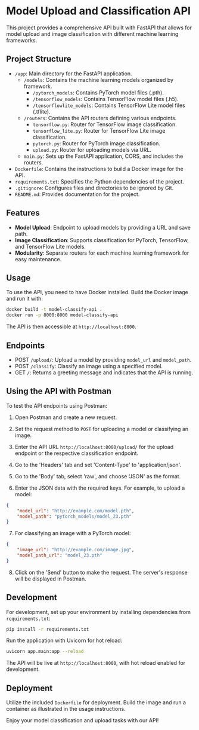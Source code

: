 
# Model Upload and Classification API

This project provides a comprehensive API built with FastAPI that allows for model upload and image classification with different machine learning frameworks.

## Project Structure

- `/app`: Main directory for the FastAPI application.
  - `/models`: Contains the machine learning models organized by framework.
    - `/pytorch_models`: Contains PyTorch model files (.pth).
    - `/tensorflow_models`: Contains TensorFlow model files (.h5).
    - `/tensorflowlite_models`: Contains TensorFlow Lite model files (.tflite).
  - `/routers`: Contains the API routers defining various endpoints.
    - `tensorflow.py`: Router for TensorFlow image classification.
    - `tensorflow_lite.py`: Router for TensorFlow Lite image classification.
    - `pytorch.py`: Router for PyTorch image classification.
    - `upload.py`: Router for uploading models via URL.
  - `main.py`: Sets up the FastAPI application, CORS, and includes the routers.
- `Dockerfile`: Contains the instructions to build a Docker image for the API.
- `requirements.txt`: Specifies the Python dependencies of the project.
- `.gitignore`: Configures files and directories to be ignored by Git.
- `README.md`: Provides documentation for the project.

## Features

- **Model Upload**: Endpoint to upload models by providing a URL and save path.
- **Image Classification**: Supports classification for PyTorch, TensorFlow, and TensorFlow Lite models.
- **Modularity**: Separate routers for each machine learning framework for easy maintenance.

## Usage

To use the API, you need to have Docker installed. Build the Docker image and run it with:

```bash
docker build -t model-classify-api .
docker run -p 8000:8000 model-classify-api
```

The API is then accessible at `http://localhost:8000`.

## Endpoints

- POST `/upload/`: Upload a model by providing `model_url` and `model_path`.
- POST `/classify`: Classify an image using a specified model.
- GET `/`: Returns a greeting message and indicates that the API is running.

## Using the API with Postman

To test the API endpoints using Postman:

1. Open Postman and create a new request.
2. Set the request method to `POST` for uploading a model or classifying an image.
3. Enter the API URL `http://localhost:8000/upload/` for the upload endpoint or the respective classification endpoint.
4. Go to the 'Headers' tab and set 'Content-Type' to 'application/json'.
5. Go to the 'Body' tab, select 'raw', and choose 'JSON' as the format.

6. Enter the JSON data with the required keys. For example, to upload a model:

```json
{
    "model_url": "http://example.com/model.pth",
    "model_path": "pytorch_models/model_23.pth"
}
```

7. For classifying an image with a PyTorch model:

```json
{
    "image_url": "http://example.com/image.jpg",
    "model_path_url": "model_23.pth"
}
```

8. Click on the 'Send' button to make the request. The server's response will be displayed in Postman.

## Development

For development, set up your environment by installing dependencies from `requirements.txt`:

```bash
pip install -r requirements.txt
```

Run the application with Uvicorn for hot reload:

```bash
uvicorn app.main:app --reload
```

The API will be live at `http://localhost:8000`, with hot reload enabled for development.

## Deployment

Utilize the included `Dockerfile` for deployment. Build the image and run a container as illustrated in the usage instructions.

Enjoy your model classification and upload tasks with our API!
